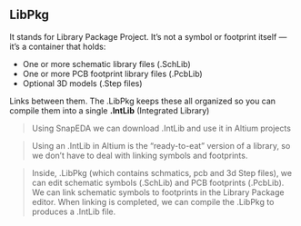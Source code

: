 ## LibPkg
It stands for Library Package Project. It’s not a symbol or footprint itself — it’s a container that holds:
- One or more schematic library files (.SchLib)
- One or more PCB footprint library files (.PcbLib)
- Optional 3D models (.Step files)

Links between them. The .LibPkg keeps these all organized so you can compile them into a single **.IntLib** (Integrated Library)
> Using SnapEDA we can download .IntLib and use it in Altium projects

> Using an .IntLib in Altium is the “ready-to-eat” version of a library, so we don’t have to deal with linking symbols and footprints.

> Inside, .LibPkg (which contains schmatics, pcb and 3d Step files), we can edit schematic symbols (.SchLib) and PCB footprints (.PcbLib).
We can link schematic symbols to footprints in the Library Package editor. When linking is completed, we can compile the .LibPkg to produces a .IntLib file.

